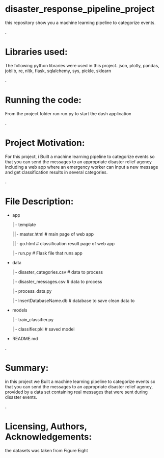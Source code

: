 # disaster_response_pipeline_project

this repository show you a machine learning pipeline to categorize events.

.

# Libraries used:

The following python libraries were used in this project.
json, plotly, pandas, joblib, re, nltk, flask, sqlalchemy, sys, pickle, sklearn

.

# Running the code:

From the project folder run run.py to start the dash application

.


# Project Motivation:

For this project, i Built a machine learning pipeline to categorize  events so that you can send the messages to an appropriate disaster relief agency including a web app where an emergency worker can input a new message and get classification results in several categories.

.

# File Description:


- app

     | - template

     |    |- master.html # main page of web app

     |    |- go.html # classification result page of web app

     | - run.py # Flask file that runs app 

- data

     | - disaster_categories.csv # data to process

     | - disaster_messages.csv # data to process

     | - process_data.py

     | - InsertDatabaseName.db # database to save clean data to

- models

     | - train_classifier.py

     | - classifier.pkl # saved model


- README.md


.

# Summary:

in this project we Built a machine learning pipeline to categorize  events so that you can send the messages to an appropriate disaster relief agency, provided by a data set containing real messages that were sent during disaster events.

.
# Licensing, Authors, Acknowledgements:

the datasets was taken from Figure Eight 


